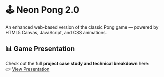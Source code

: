 # 🕹️ Neon Pong 2.0

An enhanced web-based version of the classic Pong game — powered by HTML5 Canvas, JavaScript, and CSS animations.

## 📊 Game Presentation

Check out the full **project case study and technical breakdown** here:  
👉 [View Presentation](https://clinttttt.github.io/Pong-s-simple-Yet-Addictive-Design-2.0/index.html)

